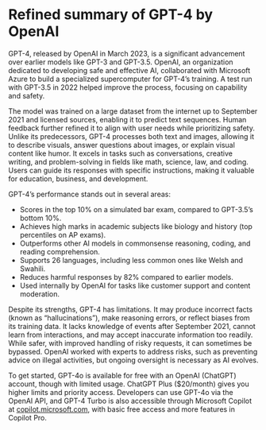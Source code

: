 # Refined summary of GPT-4 by OpenAI
GPT-4, released by OpenAI in March 2023, is a significant advancement over earlier models like GPT-3 and GPT-3.5. OpenAI, an organization dedicated to developing safe and effective AI, collaborated with Microsoft Azure to build a specialized supercomputer for GPT-4’s training. A test run with GPT-3.5 in 2022 helped improve the process, focusing on capability and safety.

The model was trained on a large dataset from the internet up to September 2021 and licensed sources, enabling it to predict text sequences. Human feedback further refined it to align with user needs while prioritizing safety. Unlike its predecessors, GPT-4 processes both text and images, allowing it to describe visuals, answer questions about images, or explain visual content like humor. It excels in tasks such as conversations, creative writing, and problem-solving in fields like math, science, law, and coding. Users can guide its responses with specific instructions, making it valuable for education, business, and development.

GPT-4’s performance stands out in several areas:

- Scores in the top 10% on a simulated bar exam, compared to GPT-3.5’s bottom 10%.
- Achieves high marks in academic subjects like biology and history (top percentiles on AP exams).
- Outperforms other AI models in commonsense reasoning, coding, and reading comprehension.
- Supports 26 languages, including less common ones like Welsh and Swahili.
- Reduces harmful responses by 82% compared to earlier models.
- Used internally by OpenAI for tasks like customer support and content moderation.

Despite its strengths, GPT-4 has limitations. It may produce incorrect facts (known as “hallucinations”), make reasoning errors, or reflect biases from its training data. It lacks knowledge of events after September 2021, cannot learn from interactions, and may accept inaccurate information too readily. While safer, with improved handling of risky requests, it can sometimes be bypassed. OpenAI worked with experts to address risks, such as preventing advice on illegal activities, but ongoing oversight is necessary as AI evolves.

To get started, GPT-4o is available for free with an OpenAI (ChatGPT) account, though with limited usage. ChatGPT Plus ($20/month) gives you higher limits and priority access. Developers can use GPT-4o via the OpenAI API, and GPT-4 Turbo is also accessible through Microsoft Copilot at [copilot.microsoft.com](copilot.microsoft.com), with basic free access and more features in Copilot Pro.